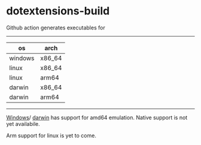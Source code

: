 # dotextensions-build

Github action generates executables for 

---
os| arch
--|---
windows|x86_64
linux|x86_64
linux|arm64
darwin|x86_64
darwin|arm64
---


[Windows](https://docs.microsoft.com/en-us/windows/uwp/porting/apps-on-arm#win32-apps/)/ [darwin](https://support.apple.com/en-in/HT211861) has support for amd64 emulation. Native support is not yet availabile. 

Arm support for linux is yet to come.




